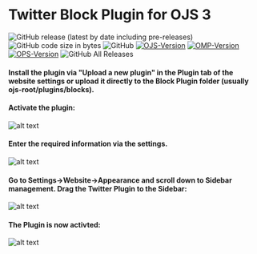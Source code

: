 # Twitter Block Plugin for OJS 3



![GitHub release (latest by date including pre-releases)](https://img.shields.io/github/v/release/RBoelter/twitterBlock?include_prereleases&label=latest%20release)
![GitHub code size in bytes](https://img.shields.io/github/languages/code-size/RBoelter/twitterBlock)
![GitHub](https://img.shields.io/github/license/RBoelter/twitterBlock)
[![OJS-Version](https://img.shields.io/badge/pkp--ojs-3.3.0-brightgreen)](https://github.com/pkp/ojs/tree/master)
[![OMP-Version](https://img.shields.io/badge/pkp--omp-3.3.0-brightgreen)](https://github.com/pkp/omp/tree/master)
[![OPS-Version](https://img.shields.io/badge/pkp--ops-3.3.0-brightgreen)](https://github.com/pkp/ops/tree/master)
![GitHub All Releases](https://img.shields.io/github/downloads/RBoelter/twitterBlock/total)
#### Install the plugin via "Upload a new plugin" in the Plugin tab of the website settings or upload it directly to the Block Plugin folder (usually ojs-root/plugins/blocks).

#### Activate the plugin:
![alt text](https://user-images.githubusercontent.com/7657717/59442985-863d9000-8dfb-11e9-985e-ce171dab2d33.png)


#### Enter the required information via the settings.
![alt text](https://user-images.githubusercontent.com/7657717/59442986-863d9000-8dfb-11e9-996b-ff5bd1841636.png)


#### Go to Settings->Website->Appearance and scroll down to Sidebar management. Drag the Twitter Plugin to the Sidebar:
![alt text](https://user-images.githubusercontent.com/7657717/59442987-863d9000-8dfb-11e9-84f7-55d6e1fb3b19.png)


#### The Plugin is now activted:
![alt text](https://user-images.githubusercontent.com/7657717/59442988-863d9000-8dfb-11e9-8037-43022f4b4726.png)
